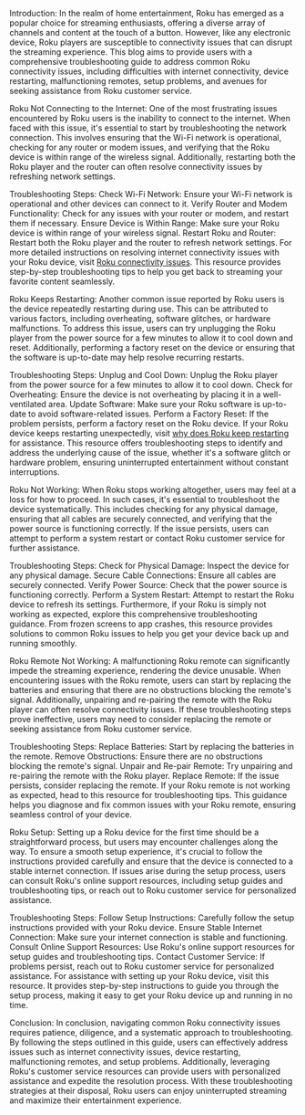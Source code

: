 Introduction:
In the realm of home entertainment, Roku has emerged as a popular choice for streaming enthusiasts, offering a diverse array of channels and content at the touch of a button. However, like any electronic device, Roku players are susceptible to connectivity issues that can disrupt the streaming experience. This blog aims to provide users with a comprehensive troubleshooting guide to address common Roku connectivity issues, including difficulties with internet connectivity, device restarting, malfunctioning remotes, setup problems, and avenues for seeking assistance from Roku customer service.

Roku Not Connecting to the Internet:
One of the most frustrating issues encountered by Roku users is the inability to connect to the internet. When faced with this issue, it's essential to start by troubleshooting the network connection. This involves ensuring that the Wi-Fi network is operational, checking for any router or modem issues, and verifying that the Roku device is within range of the wireless signal. Additionally, restarting both the Roku player and the router can often resolve connectivity issues by refreshing network settings.

Troubleshooting Steps:
Check Wi-Fi Network: Ensure your Wi-Fi network is operational and other devices can connect to it.
Verify Router and Modem Functionality: Check for any issues with your router or modem, and restart them if necessary.
Ensure Device is Within Range: Make sure your Roku device is within range of your wireless signal.
Restart Roku and Router: Restart both the Roku player and the router to refresh network settings.
For more detailed instructions on resolving internet connectivity issues with your Roku device, visit [Roku connectivity issues](https://www.contactsupportgroup.com/roku-not-connecting-to-internet/). This resource provides step-by-step troubleshooting tips to help you get back to streaming your favorite content seamlessly.

Roku Keeps Restarting:
Another common issue reported by Roku users is the device repeatedly restarting during use. This can be attributed to various factors, including overheating, software glitches, or hardware malfunctions. To address this issue, users can try unplugging the Roku player from the power source for a few minutes to allow it to cool down and reset. Additionally, performing a factory reset on the device or ensuring that the software is up-to-date may help resolve recurring restarts.

Troubleshooting Steps:
Unplug and Cool Down: Unplug the Roku player from the power source for a few minutes to allow it to cool down.
Check for Overheating: Ensure the device is not overheating by placing it in a well-ventilated area.
Update Software: Make sure your Roku software is up-to-date to avoid software-related issues.
Perform a Factory Reset: If the problem persists, perform a factory reset on the Roku device.
If your Roku device keeps restarting unexpectedly, visit [why does Roku keep restarting](https://www.contactsupportgroup.com/roku-keeps-restarting/) for assistance. This resource offers troubleshooting steps to identify and address the underlying cause of the issue, whether it's a software glitch or hardware problem, ensuring uninterrupted entertainment without constant interruptions.

Roku Not Working:
When Roku stops working altogether, users may feel at a loss for how to proceed. In such cases, it's essential to troubleshoot the device systematically. This includes checking for any physical damage, ensuring that all cables are securely connected, and verifying that the power source is functioning correctly. If the issue persists, users can attempt to perform a system restart or contact Roku customer service for further assistance.

Troubleshooting Steps:
Check for Physical Damage: Inspect the device for any physical damage.
Secure Cable Connections: Ensure all cables are securely connected.
Verify Power Source: Check that the power source is functioning correctly.
Perform a System Restart: Attempt to restart the Roku device to refresh its settings.
Furthermore, if your Roku is simply not working as expected, explore this comprehensive troubleshooting guidance. From frozen screens to app crashes, this resource provides solutions to common Roku issues to help you get your device back up and running smoothly.

Roku Remote Not Working:
A malfunctioning Roku remote can significantly impede the streaming experience, rendering the device unusable. When encountering issues with the Roku remote, users can start by replacing the batteries and ensuring that there are no obstructions blocking the remote's signal. Additionally, unpairing and re-pairing the remote with the Roku player can often resolve connectivity issues. If these troubleshooting steps prove ineffective, users may need to consider replacing the remote or seeking assistance from Roku customer service.

Troubleshooting Steps:
Replace Batteries: Start by replacing the batteries in the remote.
Remove Obstructions: Ensure there are no obstructions blocking the remote's signal.
Unpair and Re-pair Remote: Try unpairing and re-pairing the remote with the Roku player.
Replace Remote: If the issue persists, consider replacing the remote.
If your Roku remote is not working as expected, head to this resource for troubleshooting tips. This guidance helps you diagnose and fix common issues with your Roku remote, ensuring seamless control of your device.

Roku Setup:
Setting up a Roku device for the first time should be a straightforward process, but users may encounter challenges along the way. To ensure a smooth setup experience, it's crucial to follow the instructions provided carefully and ensure that the device is connected to a stable internet connection. If issues arise during the setup process, users can consult Roku's online support resources, including setup guides and troubleshooting tips, or reach out to Roku customer service for personalized assistance.

Troubleshooting Steps:
Follow Setup Instructions: Carefully follow the setup instructions provided with your Roku device.
Ensure Stable Internet Connection: Make sure your internet connection is stable and functioning.
Consult Online Support Resources: Use Roku's online support resources for setup guides and troubleshooting tips.
Contact Customer Service: If problems persist, reach out to Roku customer service for personalized assistance.
For assistance with setting up your Roku device, visit this resource. It provides step-by-step instructions to guide you through the setup process, making it easy to get your Roku device up and running in no time.

Conclusion:
In conclusion, navigating common Roku connectivity issues requires patience, diligence, and a systematic approach to troubleshooting. By following the steps outlined in this guide, users can effectively address issues such as internet connectivity issues, device restarting, malfunctioning remotes, and setup problems. Additionally, leveraging Roku's customer service resources can provide users with personalized assistance and expedite the resolution process. With these troubleshooting strategies at their disposal, Roku users can enjoy uninterrupted streaming and maximize their entertainment experience.